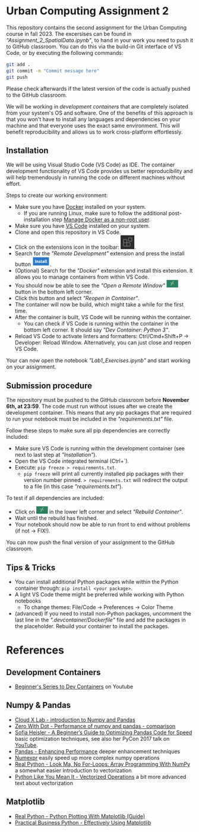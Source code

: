 # Urban Computing Assignment 2
This repository contains the second assignment for the Urban Computing course in fall 2023. The excersises can be found in *"Assignment_2_SpatialData.ipynb"*, to hand in your work you need to push it to GitHub classroom. You can do this via the build-in Git interface of VS Code, or by executing the following commands:
```bash
git add .
git commit -m "Commit message here"
git push
```
Please check afterwards if the latest version of the code is actually pushed to the GitHub classroom.



We will be working in *development containers* that are completely isolated from your system's OS and software. One of the benefits of this approach is that you won't have to install any languages and dependencies on your machine and that everyone uses the exact same environment. This will benefit reproducibility and allows us to work cross-platform effortlessly.


## Installation
We will be using Visual Studio Code (VS Code) as IDE. The container development functionality of VS Code provides us better reproducibility and will help tremendously in running the code on different machines without effort.

Steps to create our working environment:
- Make sure you have [Docker](https://docs.docker.com/get-docker/) installed on your system.
    - If you are running Linux, make sure to follow the additional post-installation step [Manage Docker as a non-root user](https://docs.docker.com/engine/install/linux-postinstall/#manage-docker-as-a-non-root-user).
- Make sure you have [VS Code](https://code.visualstudio.com/) installed on your system.
- Clone and open this repository in VS Code.
- Click on the extensions icon in the toolbar: ![Extensions icon](docs/extensions.png).
- Search for the *"Remote Development"* extension and press the install button ![Install button](docs/install.png).
- (Optional) Search for the *"Docker"* extension and install this extension. It allows you to manage containers from within VS Code.
- You should now be able to see the *"Open a Remote Window"* ![Remote Window](docs/remote-window.png) button in the bottom left corner.
- Click this button and select *"Reopen in Container"*.
- The container will now be build, which might take a while for the first time.
- After the container is built, VS Code will be running within the container.
    - You can check if VS Code is running within the container in the bottom left corner. It should say *"Dev Container: Python 3"*.
- Reload VS Code to activate linters and formatters: Ctrl/Cmd+Shift+P -> Developer: Reload Window. Alternatively, you can just close and reopen VS Code.

Your can now open the notebook *"Lab1_Exercises.ipynb"* and start working on your assignment.

## Submission procedure
The repository must be pushed to the GitHub classroom before **November 6th, at 23:59**. The code must run without issues after we create the development container. This means that any pip packages that are required to run your notebook must be included in the *"requirements.txt"* file.

Follow these steps to make sure all pip dependencies are correctly included:
- Make sure VS Code is running within the development container (see next to last step at *"Installation"*).
- Open the VS Code integrated terminal (Ctrl+`).
- Execute: `pip freeze > requirements.txt`.
    - `pip freeze` will print all currently installed pip packages with their version number pinned. `> requirements.txt` will redirect the output to a file (in this case *"requirements.txt"*).

To test if all dependencies are included:
- Click on ![Remote Window](docs/remote-window.png) in the lower left corner and select *"Rebuild Container"*.
- Wait until the rebuild has finished.
- Your notebook should now be able to run front to end without problems (if not -> FIX!).

You can now push the final version of your assignment to the GitHub classroom.

## Tips & Tricks
- You can install additional Python packages while within the Python container through: `pip install <your package>`.
- A light VS Code theme might be preferred while working with Python notebooks
    - To change themes: File/Code -> Preferences -> Color Theme
- (advanced) If you need to install non-Python packages, uncomment the last line in the *".devcontainer/Dockerfile"* file and add the packages in the placeholder. Rebuild your container to install the packages.

# References
## Development Containers
- [Beginner's Series to Dev Containers](https://www.youtube.com/watch?v=61M2takIKl8&list=PLj6YeMhvp2S5G_X6ZyMc8gfXPMFPg3O31) on Youtube

## Numpy & Pandas
- [Cloud X Lab - introduction to Numpy and Pandas](https://cloudxlab.com/blog/numpy-pandas-introduction/)
- [Zero With Dot - Performance of numpy and pandas - comparison](https://zerowithdot.com/python-numpy-and-pandas-performance/)
- [Sofia Heisler - A Beginner’s Guide to Optimizing Pandas Code for Speed](https://engineering.upside.com/a-beginners-guide-to-optimizing-pandas-code-for-speed-c09ef2c6a4d6) basic optimization techniques, see also her PyCon 2017 talk on [YouTube](https://www.youtube.com/watch?v=HN5d490_KKk).
- [Pandas - Enhancing Performance](https://pandas.pydata.org/pandas-docs/stable/user_guide/enhancingperf.html) deeper enhancement techniques
- [Numexpr](https://github.com/pydata/numexpr) easily speed up more complex numpy operations
- [Real Python - Look Ma, No For-Loops: Array Programming With NumPy](https://realpython.com/numpy-array-programming/) a somewhat easier introduction to vectorization
- [Python Like You Mean It - Vectorized Operations](https://www.pythonlikeyoumeanit.com/Module3_IntroducingNumpy/VectorizedOperations.html) a bit more advanced text about vectorization

## Matplotlib
- [Real Python - Python Plotting With Matplotlib (Guide)](https://realpython.com/python-matplotlib-guide/)
- [Practical Business Python - Effectively Using Matplotlib](https://pbpython.com/effective-matplotlib.html)
